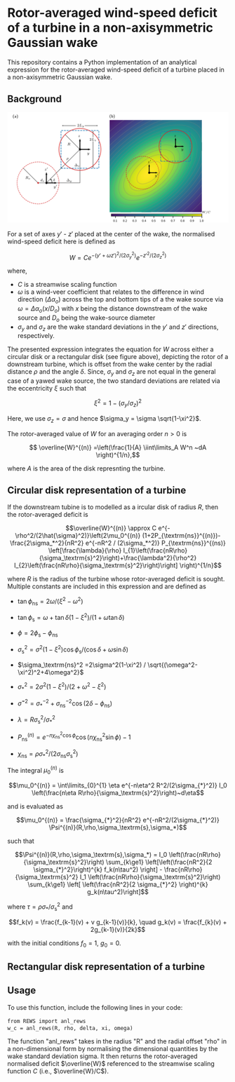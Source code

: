 # Rotor-averaged wind-speed deficit of a turbine in a non-axisymmetric Gaussian wake

This repository contains a Python implementation of an analytical expression for the rotor-averaged wind-speed deficit of a turbine placed in a non-axisymmetric Gaussian wake. 

## Background

![wake](./images/wake.PNG)

For a set of axes $y'$ - $z'$ placed at the center of the wake, the normalised wind-speed deficit here is defined as

$$W = Ce^{-(y'+\omega z')^2/(2\sigma_y^2)} e^{-z'^2/(2\sigma_z^2)}$$

where, 
- $C$ is a streamwise scaling function
- $\omega$ is a wind-veer coefficient that relates to the difference in wind direction ($\Delta \alpha_o$) across the top and bottom tips of a the wake source via $\omega=\Delta \alpha_o (x/D_o)$ with $x$ being the distance downstream of the wake source and $D_o$ being the wake-source diameter
- $\sigma_y$ and $\sigma_z$ are the wake standard deviations in the $y'$ and $z'$ directions, respectively.

The presented expression integrates the equation for $W$ across either a circular disk or a rectangular disk (see figure above), depicting the rotor of a downstream turbine, which is offset from the wake center by the radial distance $\rho$ and the angle $\delta$. Since, $\sigma_y$ and $\sigma_z$ are not equal in the general case of a yawed wake source, the two standard deviations are related via the eccentricity $\xi$ such that 

$$\xi^2=1-(\sigma_y/\sigma_z)^2$$

Here, we use $\sigma_z=\sigma$ and hence $\sigma_y = \sigma \sqrt{1-\xi^2}$.

The rotor-averaged value of $W$ for an averaging order $n>0$ is
```math
    \overline{W}^{(n)}  
    =\left(\frac{1}{A} \iint\limits_A W^n ~dA \right)^{1/n},
```
where $A$ is the area of the disk represnting the turbine.

## Circular disk representation of a turbine
If the downstream tubine is to modelled as a ircular disk of radius $R$, then the rotor-averaged deficit is
```math
\overline{W}^{(n)} \approx C e^{-\rho^2/(2\hat{\sigma}^2)}\left(2\mu_0^{(n)} (1+2P_{\textrm{ns}}^{(n)})-\frac{2\sigma_*^2}{nR^2} e^{-nR^2 / (2\sigma_*^2)} P_{\textrm{ns}}^{(ns)} \left[\frac{\lambda}{\rho} I_{1}\left(\frac{nR\rho}{\sigma_\textrm{s}^2}\right)+\frac{\lambda^2}{\rho^2} I_{2}\left(\frac{nR\rho}{\sigma_\textrm{s}^2}\right)\right] \right)^{1/n}
```

where $R$ is the radius of the turbine whose rotor-averaged deficit is sought. Multiple constants are included in this expression and are defined as
- $\tan{\phi_\textrm{ns}} = 2\omega / (\xi^2 - \omega^2)$
- $\tan{\phi_\textrm{s}} = \omega + \tan{\delta}\left(1-\xi^2\right)  / (1+\omega\tan{\delta})$
- $\phi=2\phi_\textrm{s}-\phi_\textrm{ns}$

- $\sigma_\textrm{s}^2 = 
    \sigma^2\left(1-\xi^2\right) \cos{\phi_\textrm{s}} / (\cos{\delta}+\omega\sin{\delta})$
- $\sigma_\textrm{ns}^2
    =2\sigma^2(1-\xi^2) / \sqrt{(\omega^2-\xi^2)^2+4\omega^2}$
- $\sigma_{*}^2
    =2\sigma^2(1-\xi^2) / (2+\omega^2-\xi^2)$
- $\hat{\sigma}^{-2} = \sigma_{*}^{-2} + \sigma_\textrm{ns}^{-2}\cos{(2\delta-\phi_\textrm{ns})}$
- $\lambda=R\sigma_\textrm{s}^2/\sigma_{*}^2$
- $P^{(n)}_{\textrm{ns}} = e^{-n\chi_{\textrm{ns}}^2 \cos{\phi}} \cos{(n\chi_{\textrm{ns}}^2 \sin{\phi})}-1$
- $\chi_{\textrm{ns}} = \rho \sigma_{*}^2/(2\sigma_\textrm{ns} \sigma_\textrm{s}^2)$

The integral $\mu_0^{(n)}$ is 

$$\mu_0^{(n)} = \int\limits_{0}^{1} \eta e^{-n\eta^2 R^2/(2\sigma_{*}^2)} I_0 \left(\frac{n\eta R\rho}{\sigma_\textrm{s}^2}\right)~d\eta$$

and is evaluated as

```math
\mu_0^{(n)} = \frac{\sigma_{*}^2}{nR^2} e^{-nR^2/(2\sigma_{*}^2)} \Psi^{(n)}(R,\rho,\sigma_\textrm{s},\sigma_*)
```

such that

```math
\Psi^{(n)}(R,\rho,\sigma_\textrm{s},\sigma_*) = I_0 \left(\frac{nR\rho}{\sigma_\textrm{s}^2}\right) \sum_{k\ge1}  \left[\left(\frac{nR^2}{2 \sigma_{*}^2}\right)^{k} f_k(n\tau^2) \right] - \frac{nR\rho}{\sigma_\textrm{s}^2} I_1 \left(\frac{nR\rho}{\sigma_\textrm{s}^2}\right) \sum_{k\ge1} \left[ \left(\frac{nR^2}{2 \sigma_{*}^2} \right)^{k} g_k(n\tau^2)\right]
```

where $\tau = \rho\sigma_{*}/\sigma_\textrm{s}^2$ and 

$$f_k(v) = \frac{f_{k-1}(v) + v g_{k-1}(v)}{k}, \quad g_k(v) = \frac{f_{k}(v) + 2g_{k-1}(v)}{2k}$$

with the initial conditions $f_0=1$, $g_0=0$.

## Rectangular disk representation of a turbine

## Usage

To use this function, include the following lines in your code:
```
from REWS import anl_rews
w_c = anl_rews(R, rho, delta, xi, omega)
```

The function "anl_rews" takes in the radius "R" and the radial offset "rho" in a non-dimensional form by normalising the dimensional quantities by the wake standard deviation sigma. It then returns the rotor-averaged normalised deficit $\overline{W}$ referenced to the streamwise scaling function $C$ (i.e., $\overline{W}/C$).
